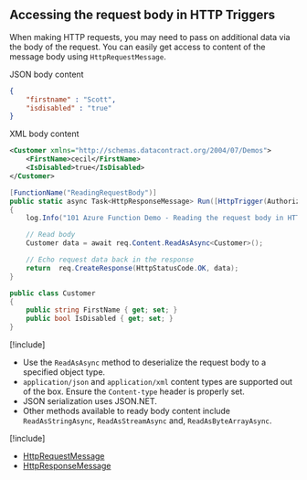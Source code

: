 ## Accessing the request body  in HTTP Triggers

When making HTTP requests, you may need to pass on additional data via the body of the request. You can easily get access to content of the message body using `HttpRequestMessage`.

JSON body content
```json
{
	"firstname" : "Scott",
	"isdisabled" : "true"
}
```
XML body content
```xml
<Customer xmlns="http://schemas.datacontract.org/2004/07/Demos">
	<FirstName>cecil</FirstName>
	<IsDisabled>true</IsDisabled>
</Customer>
```


```csharp
[FunctionName("ReadingRequestBody")]
public static async Task<HttpResponseMessage> Run([HttpTrigger(AuthorizationLevel.Anonymous, "POST", Route = null)]HttpRequestMessage req, TraceWriter log)
{
    log.Info("101 Azure Function Demo - Reading the request body in HTTP Triggers");

    // Read body
    Customer data = await req.Content.ReadAsAsync<Customer>();

    // Echo request data back in the response
    return  req.CreateResponse(HttpStatusCode.OK, data);
}

public class Customer
{
    public string FirstName { get; set; }
    public bool IsDisabled { get; set; }
}

```

[!include[](../includes/takeaways-heading.md)]
* Use the `ReadAsAsync` method to deserialize the request body to a specified object type.
* `application/json` and `application/xml` content types are supported out of the box. Ensure the `Content-type` header is properly set.
* JSON serialization uses JSON.NET.
* Other methods available to ready body content include `ReadAsStringAsync`, `ReadAsStreamAsync` and, `ReadAsByteArrayAsync`.

[!include[](../includes/read-more-heading.md)]
* [HttpRequestMessage](https://docs.microsoft.com/dotnet/api/system.net.http.httprequestmessage)
* [HttpResponseMessage](https://docs.microsoft.com/dotnet/api/system.net.http.httpresponsemessage)